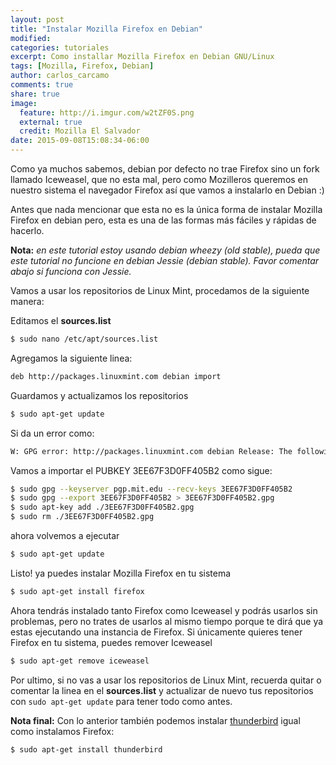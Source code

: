 ```yaml
---
layout: post
title: "Instalar Mozilla Firefox en Debian"
modified:
categories: tutoriales
excerpt: Como installar Mozilla Firefox en Debian GNU/Linux
tags: [Mozilla, Firefox, Debian]
author: carlos_carcamo
comments: true
share: true
image:
  feature: http://i.imgur.com/w2tZF0S.png
  external: true
  credit: Mozilla El Salvador
date: 2015-09-08T15:08:34-06:00
---
```


Como ya muchos sabemos, debian por defecto no trae Firefox sino un fork llamado Iceweasel, que no esta mal, pero como Mozilleros queremos en nuestro sistema el navegador Firefox así que vamos a instalarlo en Debian :)


Antes que nada mencionar que esta no es la única forma de instalar Mozilla Firefox en debian pero, esta es una de las formas más fáciles y rápidas de hacerlo.

**Nota:** *en este tutorial estoy usando debian wheezy (old stable), pueda que este tutorial no funcione en debian Jessie (debian stable). Favor comentar abajo si funciona con Jessie.*

Vamos a usar los repositorios de Linux Mint, procedamos de la siguiente manera:

Editamos el **sources.list**

```bash
$ sudo nano /etc/apt/sources.list
```

Agregamos la siguiente linea:

```bash
deb http://packages.linuxmint.com debian import
```

Guardamos y actualizamos los repositorios

```bash
$ sudo apt-get update
```

Si da un error como:

```bash
W: GPG error: http://packages.linuxmint.com debian Release: The following signatures couldnt be verified because the public key is not available: NO_PUBKEY 3EE67F3D0FF405B2
```

Vamos a importar el PUBKEY 3EE67F3D0FF405B2 como sigue:

```bash
$ sudo gpg --keyserver pgp.mit.edu --recv-keys 3EE67F3D0FF405B2
$ sudo gpg --export 3EE67F3D0FF405B2 > 3EE67F3D0FF405B2.gpg
$ sudo apt-key add ./3EE67F3D0FF405B2.gpg
$ sudo rm ./3EE67F3D0FF405B2.gpg
```

ahora volvemos a ejecutar

```bash
$ sudo apt-get update
```

Listo! ya puedes instalar Mozilla Firefox en tu sistema

```bash
$ sudo apt-get install firefox
```

Ahora tendrás instalado tanto Firefox como Iceweasel y podrás usarlos sin problemas, pero no trates de usarlos al mismo tiempo porque te dirá que ya estas ejecutando una instancia de Firefox. Si únicamente quieres tener Firefox en tu sistema, puedes remover Iceweasel

```bash
$ sudo apt-get remove iceweasel
```

Por ultimo, si no vas a usar los repositorios de Linux Mint, recuerda quitar o comentar la linea en el **sources.list** y actualizar de nuevo tus repositorios con ```sudo apt-get update``` para tener todo como antes.

**Nota final:** Con lo anterior también podemos instalar [thunderbird](https://www.mozilla.org/en-US/thunderbird/) igual como instalamos Firefox:

```bash
$ sudo apt-get install thunderbird
```
